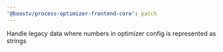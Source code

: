 ```yaml
---
'@boostv/process-optimizer-frontend-core': patch
---
```


Handle legacy data where numbers in optimizer config is represented as strings
